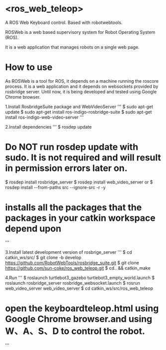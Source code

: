 # <ros_web_teleop>
A ROS Web  Keyboard control. Based with robotwebtools.

ROSWeb is a web based supervisory system for Robot Operating System (ROS).

It is a web application that manages robots on a single web page.

# How to use

As ROSWeb is a tool for ROS, it depends on a machine running the roscore process. It is a web application and it depends on websockets provided by rosbridge server. Until now, it is being developed and tested using Google Chrome browser.

1.Install RosbridgeSuite package and WebVideoServer
'''
$ sudo apt-get update
$ sudo apt-get install ros-indigo-rosbridge-suite
$ sudo apt-get install ros-indigo-web-video-server
'''

2.Install dependencies
'''
$ rosdep update  
# Do NOT run rosdep update with sudo. It is not required and will result in permission errors later on. 
$ rosdep install rosbridge_server
$ rosdep install web_video_server
or $ rosdep install --from-paths src --ignore-src -r -y  
# installs all the packages that the packages in your catkin workspace depend upon
'''

3.Install latest development version of rosbrige_server 
'''
$ cd catkin_ws/src/
$ git clone -b develop https://github.com/RobotWebTools/rosbridge_suite.git
$ git clone https://github.com/sun-coke/ros_web_teleop.git
$ cd.. && catkin_make

4.Run
'''
$ roslaunch turtlebot3_gazebo turtlebot3_empty_world.launch 
$ roslaunch rosbridge_server rosbridge_websocket.launch
$ rosrun web_video_server web_video_server
$ cd catkin_ws/src/ros_web_teleop 
# open the keyboardteleop.html using Google Chrome browser.and using W、A、S、D to control the robot.
'''



